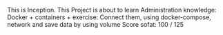 This is Inception.
This Project is about to learn Administration knowledge: Docker + containers + exercise: Connect them, using docker-compose, network and save data by using volume
Score sofat: 100 / 125
